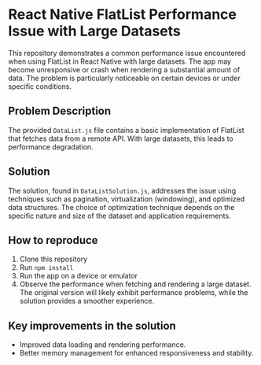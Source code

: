 # React Native FlatList Performance Issue with Large Datasets

This repository demonstrates a common performance issue encountered when using FlatList in React Native with large datasets. The app may become unresponsive or crash when rendering a substantial amount of data.  The problem is particularly noticeable on certain devices or under specific conditions.

## Problem Description

The provided `DataList.js` file contains a basic implementation of FlatList that fetches data from a remote API.  With large datasets, this leads to performance degradation.

## Solution

The solution, found in `DataListSolution.js`, addresses the issue using techniques such as pagination, virtualization (windowing), and optimized data structures.  The choice of optimization technique depends on the specific nature and size of the dataset and application requirements.

## How to reproduce

1. Clone this repository
2. Run `npm install`
3. Run the app on a device or emulator
4. Observe the performance when fetching and rendering a large dataset.  The original version will likely exhibit performance problems, while the solution provides a smoother experience.

## Key improvements in the solution

- Improved data loading and rendering performance.
- Better memory management for enhanced responsiveness and stability.